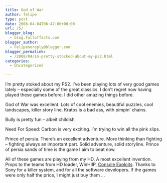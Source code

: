 ```yaml
---
title: God of War
author: felipe
type: post
date: 2008-04-04T06:47:00+00:00
url: /5/
blogger_blog:
  - blog.fulloffacts.com
blogger_author:
  - Felipenoreply@blogger.com
blogger_permalink:
  - /2008/04/im-pretty-stocked-about-my-ps2.html
categories:
  - Uncategorized

---
```

I&#8217;m pretty stoked about my PS2. I&#8217;ve been playing lots of very good games lately &#8211; especially some of the great classics. I don&#8217;t regret now having played these games before. I did other amazing things before.

God of War was excellent. Lots of cool enemies, beautiful puzzles, cool landscapes, killer story line. Kratos is a bad ass, with pimpin&#8217; chains.

Bully is pretty fun &#8211; albeit childish

Need For Speed: Carbon is very exciting. I&#8217;m trying to win all the pink slips.

Prince of persia. There&#8217;s an excellent adventure. More thinking than fighting &#8211; fighting always an important part. Solid adventure, solid storyline. Prince of persia sands of time is the game I aim to beat now.

All of these games are playing from my HD. A most excellent invention. Props to the teams from HD loader, WinHIIP, [Console Exploits][1]. Thanks to Sony for a killer system, and for all the software developers. If the games were only half the price, I might just buy them &#8230;

 [1]: http://console-exploits.com/